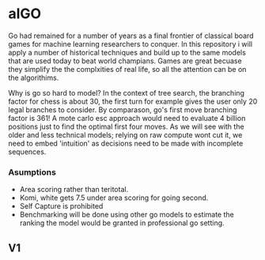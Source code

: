 # alGO

Go had remained for a number of years as a final frontier of classical board games for machine learning researchers to conquer. In this repository i will apply a number of historical techniques and build up to the same models that are used today to beat world champians. Games are great becuase they simplify the the complxities of real life, so all the attention can be on the algorithims. 

Why is go so hard to model? In the context of tree search, the branching factor for chess is about 30, the first turn for example gives the user only 20 legal branches to consider. By comparason, go's first move branching factor is 361! A mote carlo esc approach would need to evaluate 4 billion positions just to find the optimal first four moves. As we will see with the older and less technical models; relying on raw compute wont cut it, we need to embed 'intuition' as decisions need to be made with incomplete sequences. 


### Asumptions
- Area scoring rather than teritotal.
- Komi, white gets 7.5 under area scoring for going second.
- Self Capture is prohibited
- Benchmarking will be done using other go models to estimate the ranking the model would be granted in professional go setting.


## V1




